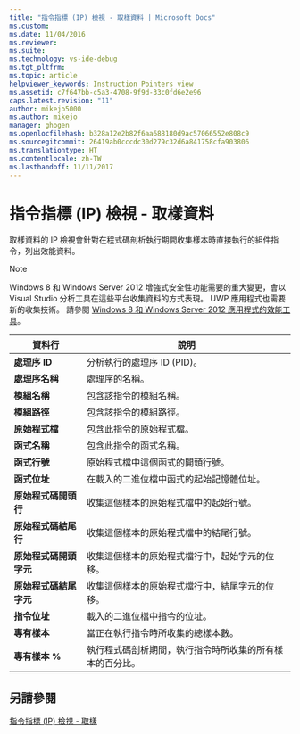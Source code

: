 ```yaml
---
title: "指令指標 (IP) 檢視 - 取樣資料 | Microsoft Docs"
ms.custom: 
ms.date: 11/04/2016
ms.reviewer: 
ms.suite: 
ms.technology: vs-ide-debug
ms.tgt_pltfrm: 
ms.topic: article
helpviewer_keywords: Instruction Pointers view
ms.assetid: c7f647bb-c5a3-4708-9f9d-33c0fd6e2e96
caps.latest.revision: "11"
author: mikejo5000
ms.author: mikejo
manager: ghogen
ms.openlocfilehash: b328a12e2b82f6aa688180d9ac57066552e808c9
ms.sourcegitcommit: 26419ab0cccdc30d279c32d6a841758cfa903806
ms.translationtype: HT
ms.contentlocale: zh-TW
ms.lasthandoff: 11/11/2017
---
```

# <a name="instruction-pointers-ips-view---sampling-data"></a>指令指標 (IP) 檢視 - 取樣資料
取樣資料的 IP 檢視會針對在程式碼剖析執行期間收集樣本時直接執行的組件指令，列出效能資料。  
  
> [!NOTE]
>  Windows 8 和 Windows Server 2012 增強式安全性功能需要的重大變更，會以 Visual Studio 分析工具在這些平台收集資料的方式表現。 UWP 應用程式也需要新的收集技術。 請參閱 [Windows 8 和 Windows Server 2012 應用程式的效能工具](../profiling/performance-tools-on-windows-8-and-windows-server-2012-applications.md)。  
  
|資料行|說明|  
|------------|-----------------|  
|**處理序 ID**|分析執行的處理序 ID (PID)。|  
|**處理序名稱**|處理序的名稱。|  
|**模組名稱**|包含該指令的模組名稱。|  
|**模組路徑**|包含該指令的模組路徑。|  
|**原始程式檔**|包含此指令的原始程式檔。|  
|**函式名稱**|包含此指令的函式名稱。|  
|**函式行號**|原始程式檔中這個函式的開頭行號。|  
|**函式位址**|在載入的二進位檔中函式的起始記憶體位址。|  
|**原始程式碼開頭行**|收集這個樣本的原始程式檔中的起始行號。|  
|**原始程式碼結尾行**|收集這個樣本的原始程式檔中的結尾行號。|  
|**原始程式碼開頭字元**|收集這個樣本的原始程式檔行中，起始字元的位移。|  
|**原始程式碼結尾字元**|收集這個樣本的原始程式檔行中，結尾字元的位移。|  
|**指令位址**|載入的二進位檔中指令的位址。|  
|**專有樣本**|當正在執行指令時所收集的總樣本數。|  
|**專有樣本 %**|執行程式碼剖析期間，執行指令時所收集的所有樣本的百分比。|  
  
## <a name="see-also"></a>另請參閱  
 [指令指標 (IP) 檢視 - 取樣](../profiling/instruction-pointers-ips-view-dotnet-memory-sampling-data.md)
